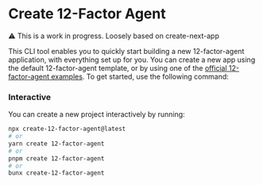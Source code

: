 # Create 12-Factor Agent

:warning: This is a work in progress. Loosely based on create-next-app

This CLI tool enables you to quickly start building a new 12-factor-agent application, with everything set up for you. You can create a new app using the default 12-factor-agent template, or by using one of the [official 12-factor-agent examples](https://github.com/humanlayer/12-factor-agents/tree/main/examples). To get started, use the following command:

### Interactive

You can create a new project interactively by running:

```bash
npx create-12-factor-agent@latest
# or
yarn create 12-factor-agent
# or
pnpm create 12-factor-agent
# or
bunx create-12-factor-agent
```
